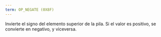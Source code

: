 ```yaml
---
term: OP_NEGATE (0X8F)
---
```


Invierte el signo del elemento superior de la pila. Si el valor es positivo, se convierte en negativo, y viceversa.
